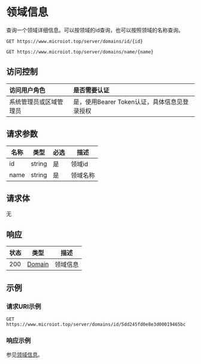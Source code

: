 # 领域信息

查询一个领域详细信息。可以按领域的id查询，也可以按照领域的名称查询。

``` HTTP
GET https://www.microiot.top/server/domains/id/{id}
```

``` HTTP
GET https://www.microiot.top/server/domains/name/{name}
```
## 访问控制

| 访问用户角色           | 是否需要认证                                 |
| :--------------------- | :------------------------------------------- |
| 系统管理员或区域管理员 | 是，使用Bearer Token认证，具体信息见登录授权 |

## 请求参数

| 名称 | 类型   | 必选 | 描述     |
| ---- | ------ | ---- | -------- |
| id   | string | 是   | 领域id   |
| name | string | 是   | 领域名称 |

## 请求体

无

## 响应

| 状态 | 类型          | 描述           |
| ---- | ------------- | -------------- |
| 200  | [Domain](adddomain.md#domain) | 领域信息 |



## 示例

### 请求URI示例

``` HTTP
GET https://www.microiot.top/server/domains/id/5dd245fd0e8e3d00019465bc
```

### 响应示例

参见[领域信息](adddomain.md#_7)。

